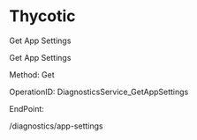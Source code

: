 #     Thycotic


Get App Settings

Get App Settings

Method: Get

OperationID: DiagnosticsService_GetAppSettings

EndPoint:

/diagnostics/app-settings
